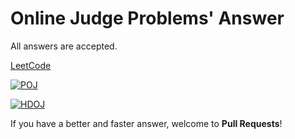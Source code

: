 # Online Judge Problems' Answer

All answers are accepted.

[LeetCode](https://leetcode.com/)

[![POJ](http://poj.org/images/logo0.gif)](http://poj.org/)

[![HDOJ](http://acm.hdu.edu.cn/images/banner.jpg)](http://acm.hdu.edu.cn/)

If you have a better and faster answer, welcome to __Pull Requests__!